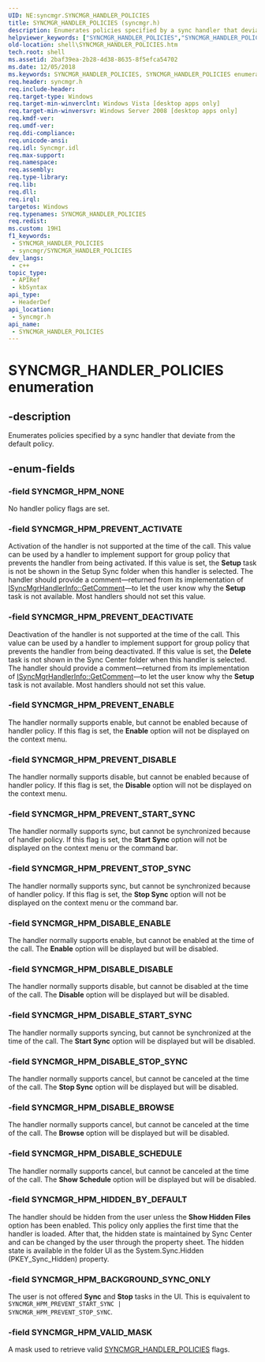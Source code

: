 ```yaml
---
UID: NE:syncmgr.SYNCMGR_HANDLER_POLICIES
title: SYNCMGR_HANDLER_POLICIES (syncmgr.h)
description: Enumerates policies specified by a sync handler that deviate from the default policy.
helpviewer_keywords: ["SYNCMGR_HANDLER_POLICIES","SYNCMGR_HANDLER_POLICIES enumeration [Windows Shell]","SYNCMGR_HPM_BACKGROUND_SYNC_ONLY","SYNCMGR_HPM_DISABLE_BROWSE","SYNCMGR_HPM_DISABLE_DISABLE","SYNCMGR_HPM_DISABLE_ENABLE","SYNCMGR_HPM_DISABLE_SCHEDULE","SYNCMGR_HPM_DISABLE_START_SYNC","SYNCMGR_HPM_DISABLE_STOP_SYNC","SYNCMGR_HPM_HIDDEN_BY_DEFAULT","SYNCMGR_HPM_NONE","SYNCMGR_HPM_PREVENT_ACTIVATE","SYNCMGR_HPM_PREVENT_DEACTIVATE","SYNCMGR_HPM_PREVENT_DISABLE","SYNCMGR_HPM_PREVENT_ENABLE","SYNCMGR_HPM_PREVENT_START_SYNC","SYNCMGR_HPM_PREVENT_STOP_SYNC","SYNCMGR_HPM_VALID_MASK","shell.SYNCMGR_HANDLER_POLICIES","shell_SYNCMGR_HANDLER_POLICIES","syncmgr/SYNCMGR_HANDLER_POLICIES","syncmgr/SYNCMGR_HPM_BACKGROUND_SYNC_ONLY","syncmgr/SYNCMGR_HPM_DISABLE_BROWSE","syncmgr/SYNCMGR_HPM_DISABLE_DISABLE","syncmgr/SYNCMGR_HPM_DISABLE_ENABLE","syncmgr/SYNCMGR_HPM_DISABLE_SCHEDULE","syncmgr/SYNCMGR_HPM_DISABLE_START_SYNC","syncmgr/SYNCMGR_HPM_DISABLE_STOP_SYNC","syncmgr/SYNCMGR_HPM_HIDDEN_BY_DEFAULT","syncmgr/SYNCMGR_HPM_NONE","syncmgr/SYNCMGR_HPM_PREVENT_ACTIVATE","syncmgr/SYNCMGR_HPM_PREVENT_DEACTIVATE","syncmgr/SYNCMGR_HPM_PREVENT_DISABLE","syncmgr/SYNCMGR_HPM_PREVENT_ENABLE","syncmgr/SYNCMGR_HPM_PREVENT_START_SYNC","syncmgr/SYNCMGR_HPM_PREVENT_STOP_SYNC","syncmgr/SYNCMGR_HPM_VALID_MASK"]
old-location: shell\SYNCMGR_HANDLER_POLICIES.htm
tech.root: shell
ms.assetid: 2baf39ea-2b28-4d38-8635-8f5efca54702
ms.date: 12/05/2018
ms.keywords: SYNCMGR_HANDLER_POLICIES, SYNCMGR_HANDLER_POLICIES enumeration [Windows Shell], SYNCMGR_HPM_BACKGROUND_SYNC_ONLY, SYNCMGR_HPM_DISABLE_BROWSE, SYNCMGR_HPM_DISABLE_DISABLE, SYNCMGR_HPM_DISABLE_ENABLE, SYNCMGR_HPM_DISABLE_SCHEDULE, SYNCMGR_HPM_DISABLE_START_SYNC, SYNCMGR_HPM_DISABLE_STOP_SYNC, SYNCMGR_HPM_HIDDEN_BY_DEFAULT, SYNCMGR_HPM_NONE, SYNCMGR_HPM_PREVENT_ACTIVATE, SYNCMGR_HPM_PREVENT_DEACTIVATE, SYNCMGR_HPM_PREVENT_DISABLE, SYNCMGR_HPM_PREVENT_ENABLE, SYNCMGR_HPM_PREVENT_START_SYNC, SYNCMGR_HPM_PREVENT_STOP_SYNC, SYNCMGR_HPM_VALID_MASK, shell.SYNCMGR_HANDLER_POLICIES, shell_SYNCMGR_HANDLER_POLICIES, syncmgr/SYNCMGR_HANDLER_POLICIES, syncmgr/SYNCMGR_HPM_BACKGROUND_SYNC_ONLY, syncmgr/SYNCMGR_HPM_DISABLE_BROWSE, syncmgr/SYNCMGR_HPM_DISABLE_DISABLE, syncmgr/SYNCMGR_HPM_DISABLE_ENABLE, syncmgr/SYNCMGR_HPM_DISABLE_SCHEDULE, syncmgr/SYNCMGR_HPM_DISABLE_START_SYNC, syncmgr/SYNCMGR_HPM_DISABLE_STOP_SYNC, syncmgr/SYNCMGR_HPM_HIDDEN_BY_DEFAULT, syncmgr/SYNCMGR_HPM_NONE, syncmgr/SYNCMGR_HPM_PREVENT_ACTIVATE, syncmgr/SYNCMGR_HPM_PREVENT_DEACTIVATE, syncmgr/SYNCMGR_HPM_PREVENT_DISABLE, syncmgr/SYNCMGR_HPM_PREVENT_ENABLE, syncmgr/SYNCMGR_HPM_PREVENT_START_SYNC, syncmgr/SYNCMGR_HPM_PREVENT_STOP_SYNC, syncmgr/SYNCMGR_HPM_VALID_MASK
req.header: syncmgr.h
req.include-header: 
req.target-type: Windows
req.target-min-winverclnt: Windows Vista [desktop apps only]
req.target-min-winversvr: Windows Server 2008 [desktop apps only]
req.kmdf-ver: 
req.umdf-ver: 
req.ddi-compliance: 
req.unicode-ansi: 
req.idl: Syncmgr.idl
req.max-support: 
req.namespace: 
req.assembly: 
req.type-library: 
req.lib: 
req.dll: 
req.irql: 
targetos: Windows
req.typenames: SYNCMGR_HANDLER_POLICIES
req.redist: 
ms.custom: 19H1
f1_keywords:
 - SYNCMGR_HANDLER_POLICIES
 - syncmgr/SYNCMGR_HANDLER_POLICIES
dev_langs:
 - c++
topic_type:
 - APIRef
 - kbSyntax
api_type:
 - HeaderDef
api_location:
 - Syncmgr.h
api_name:
 - SYNCMGR_HANDLER_POLICIES
---
```


# SYNCMGR_HANDLER_POLICIES enumeration


## -description

Enumerates policies specified by a sync handler that deviate from the default policy.

## -enum-fields

### -field SYNCMGR_HPM_NONE

No handler policy flags are set.

### -field SYNCMGR_HPM_PREVENT_ACTIVATE

Activation of the handler is not supported at the time of the call. This value can be used by a handler to implement support for group policy that prevents the handler from being activated. If this value is set, the <b>Setup</b> task is not be shown in the Setup Sync folder when this handler is selected. The handler should provide a comment—returned from its implementation of <a href="/windows/desktop/api/syncmgr/nf-syncmgr-isyncmgrhandlerinfo-getcomment">ISyncMgrHandlerInfo::GetComment</a>—to let the user know why the <b>Setup</b> task is not available. Most handlers should not set this value.

### -field SYNCMGR_HPM_PREVENT_DEACTIVATE

Deactivation of the handler is not supported at the time of the call. This value can be used by a handler to implement support for group policy that prevents the handler from being deactivated. If this value is set, the <b>Delete</b> task is not shown in the Sync Center folder when this handler is selected. The handler should provide a comment—returned from its implementation of <a href="/windows/desktop/api/syncmgr/nf-syncmgr-isyncmgrhandlerinfo-getcomment">ISyncMgrHandlerInfo::GetComment</a>—to let the user know why the <b>Setup</b> task is not available. Most handlers should not set this value.

### -field SYNCMGR_HPM_PREVENT_ENABLE

The handler normally supports enable, but cannot be enabled because of handler policy. If this flag is set, the <b>Enable</b> option will not be displayed on the context menu.

### -field SYNCMGR_HPM_PREVENT_DISABLE

The handler normally supports disable, but cannot be enabled because of handler policy. If this flag is set, the <b>Disable</b> option will not be displayed on the context menu.

### -field SYNCMGR_HPM_PREVENT_START_SYNC

The handler normally supports sync, but cannot be synchronized because of handler policy. If this flag is set, the <b>Start Sync</b> option will not be displayed on the context menu or the command bar.

### -field SYNCMGR_HPM_PREVENT_STOP_SYNC

The handler normally supports sync, but cannot be synchronized because of handler policy. If this flag is set, the <b>Stop Sync</b> option will not be displayed on the context menu or the command bar.

### -field SYNCMGR_HPM_DISABLE_ENABLE

The handler normally supports enable, but cannot be enabled at the time of the call. The <b>Enable</b> option will be displayed but will be disabled.

### -field SYNCMGR_HPM_DISABLE_DISABLE

The handler normally supports disable, but cannot be disabled at the time of the call. The <b>Disable</b> option will be displayed but will be disabled.

### -field SYNCMGR_HPM_DISABLE_START_SYNC

The handler normally supports syncing, but cannot be synchronized at the time of the call. The <b>Start Sync</b> option will be displayed but will be disabled.

### -field SYNCMGR_HPM_DISABLE_STOP_SYNC

The handler normally supports cancel, but cannot be canceled at the time of the call. The <b>Stop Sync</b> option will be displayed but will be disabled.

### -field SYNCMGR_HPM_DISABLE_BROWSE

The handler normally supports cancel, but cannot be canceled at the time of the call. The <b>Browse</b> option will be displayed but will be disabled.

### -field SYNCMGR_HPM_DISABLE_SCHEDULE

The handler normally supports cancel, but cannot be canceled at the time of the call. The <b>Show Schedule</b> option will be displayed but will be disabled.

### -field SYNCMGR_HPM_HIDDEN_BY_DEFAULT

The handler should be hidden from the user unless the <b>Show Hidden Files</b> option has been enabled. This policy only applies the first time that the handler is loaded. After that, the hidden state is maintained by Sync Center and can be changed by the user through the property sheet. The hidden state is available in the folder UI as the System.Sync.Hidden (PKEY_Sync_Hidden) property.

### -field SYNCMGR_HPM_BACKGROUND_SYNC_ONLY

The user is not offered <b>Sync</b> and <b>Stop</b> tasks in the UI. This is equivalent to <code>SYNCMGR_HPM_PREVENT_START_SYNC | SYNCMGR_HPM_PREVENT_STOP_SYNC</code>.

### -field SYNCMGR_HPM_VALID_MASK

A mask used to retrieve valid <a href="/windows/desktop/api/syncmgr/ne-syncmgr-syncmgr_handler_policies">SYNCMGR_HANDLER_POLICIES</a> flags.